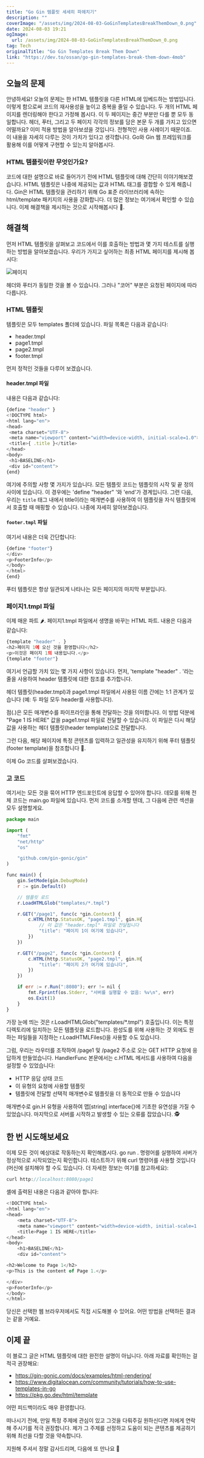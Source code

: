 ```yaml
---
title: "Go Gin 템플릿 세세히 파헤치기"
description: ""
coverImage: "/assets/img/2024-08-03-GoGinTemplatesBreakThemDown_0.png"
date: 2024-08-03 19:21
ogImage: 
  url: /assets/img/2024-08-03-GoGinTemplatesBreakThemDown_0.png
tag: Tech
originalTitle: "Go Gin Templates Break Them Down"
link: "https://dev.to/ossan/go-gin-templates-break-them-down-4mob"
---
```



## 오늘의 문제

안녕하세요! 오늘의 문제는 한 HTML 템플릿을 다른 HTML에 임베드하는 방법입니다. 이렇게 함으로써 코드의 재사용성을 높이고 중복을 줄일 수 있습니다. 두 개의 HTML 페이지를 렌더링해야 한다고 가정해 봅시다. 이 두 페이지는 중간 부분만 다를 뿐 모두 동일합니다. 헤더, 푸터, 그리고 두 페이지 각각의 정보를 담은 본문 두 개를 가지고 있으면 어떨까요? 이미 적용 방법을 알아보셨을 것입니다. 전형적인 사용 사례이기 때문이죠. 이 내용을 자세히 다루는 것이 가치가 있다고 생각합니다. Go와 Gin 웹 프레임워크를 활용해 이를 어떻게 구현할 수 있는지 알아봅시다.

### HTML 템플릿이란 무엇인가요?

코드에 대한 설명으로 바로 들어가기 전에 HTML 템플릿에 대해 간단히 이야기해보겠습니다. HTML 템플릿은 나중에 제공되는 값과 HTML 태그를 결합할 수 있게 해줍니다. Gin은 HTML 템플릿을 관리하기 위해 Go 표준 라이브러리에 속하는 html/template 패키지의 사용을 강화합니다. 더 많은 정보는 여기에서 확인할 수 있습니다. 이제 해결책을 제시하는 것으로 시작해봅시다 🚀.

<div class="content-ad"></div>

## 해결책

먼저 HTML 템플릿을 살펴보고 코드에서 이를 호출하는 방법과 몇 가지 테스트를 실행하는 방법을 알아보겠습니다. 우리가 가지고 싶어하는 최종 HTML 페이지를 제시해 봅시다:

![페이지](/assets/img/2024-08-03-GoGinTemplatesBreakThemDown_0.png)

헤더와 푸터가 동일한 것을 볼 수 있습니다. 그러나 "코어" 부분은 요청된 페이지에 따라 다릅니다.

<div class="content-ad"></div>

### HTML 템플릿

템플릿은 모두 templates 폴더에 있습니다. 파일 목록은 다음과 같습니다:

- header.tmpl
- page1.tmpl
- page2.tmpl
- footer.tmpl

먼저 정적인 것들을 다루어 보겠습니다.

<div class="content-ad"></div>

#### header.tmpl 파일

내용은 다음과 같습니다:

```js
{define "header" }
<!DOCTYPE html>
<html lang="en">
<head>
 <meta charset="UTF-8">
 <meta name="viewport" content="width=device-width, initial-scale=1.0">
 <title>{ .title }</title>
</head>
<body>
 <h1>BASELINE</h1>
 <div id="content">
{end}
```

여기에 주의할 사항 몇 가지가 있습니다. 모든 템플릿 코드는 템플릿의 시작 및 끝 정의 사이에 있습니다. 이 경우에는 'define "header" '와 'end'가 경계입니다. 그런 다음, 우리는 `title` 태그 내에서 title이라는 매개변수를 사용하여 이 템플릿을 자식 템플릿에서 호출할 때 매핑할 수 있습니다. 나중에 자세히 알아보겠습니다.

<div class="content-ad"></div>

#### `footer.tmpl` 파일

여기서 내용은 더욱 간단합니다:

```js
{define "footer"}
</div>
<p>FooterInfo</p>
</body>
</html>
{end}
```

푸터 템플릿은 항상 일관되게 나타나는 모든 페이지의 마지막 부분입니다.

<div class="content-ad"></div>

### 페이지1.tmpl 파일

이제 매운 파트 🌶️. 페이지1.tmpl 파일에서 생명을 바꾸는 HTML 파트. 내용은 다음과 같습니다:

```js
{template "header" . }
<h2>페이지 1에 오신 것을 환영합니다</h2>
<p>이것은 페이지 1의 내용입니다.</p>
{template "footer"}
```

여기서 언급할 가치 있는 몇 가지 사항이 있습니다. 먼저, 'template "header" . '라는 줄을 사용하여 header 템플릿에 대한 참조를 추가합니다.

<div class="content-ad"></div>

헤더 템플릿(header.tmpl)과 page1.tmpl 파일에서 사용된 이름 간에는 1:1 관계가 있습니다 (예: 두 파일 모두 header를 사용합니다).

점(.)은 모든 매개변수를 파이프라인을 통해 전달하는 것을 의미합니다. 이 방법 덕분에 "Page 1 IS HERE" 값을 page1.tmpl 파일로 전달할 수 있습니다. 이 파일은 다시 해당 값을 사용하는 헤더 템플릿(header template)으로 전달합니다.

그런 다음, 해당 페이지에 특정 콘텐츠를 입력하고 일관성을 유지하기 위해 푸터 템플릿(footer template)을 참조합니다 🎇.

이제 Go 코드를 살펴보겠습니다.

<div class="content-ad"></div>

### 고 코드

여기서는 모든 것을 묶어 HTTP 엔드포인트에 응답할 수 있어야 합니다. 데모를 위해 전체 코드는 main.go 파일에 있습니다. 먼저 코드를 소개할 텐데, 그 다음에 관련 섹션을 모두 설명할게요.

```js
package main

import (
    "fmt"
    "net/http"
    "os"

    "github.com/gin-gonic/gin"
)

func main() {
    gin.SetMode(gin.DebugMode)
    r := gin.Default()

    // 템플릿 로드
    r.LoadHTMLGlob("templates/*.tmpl")

    r.GET("/page1", func(c *gin.Context) {
        c.HTML(http.StatusOK, "page1.tmpl", gin.H{
            // 이 값은 "header.tmpl" 파일로 전달됩니다
            "title": "페이지 1이 여기에 있습니다",
        })
    })

    r.GET("/page2", func(c *gin.Context) {
        c.HTML(http.StatusOK, "page2.tmpl", gin.H{
            "title": "페이지 2가 여기에 있습니다",
        })
    })

    if err := r.Run(":8080"); err != nil {
        fmt.Fprintf(os.Stderr, "서버를 실행할 수 없음: %v\n", err)
        os.Exit(1)
    }
}
```

가장 눈에 띄는 것은 r.LoadHTMLGlob("templates/*.tmpl") 호출입니다. 이는 특정 디렉토리에 일치하는 모든 템플릿을 로드합니다. 완성도를 위해 사용하는 것 외에도 원하는 파일들을 지정하는 r.LoadHTMLFiles()을 사용할 수도 있습니다.

<div class="content-ad"></div>

그럼, 우리는 라우터를 조작하여 /page1 및 /page2 주소로 오는 GET HTTP 요청에 응답하게 만들었습니다. HandlerFunc 본문에서는 c.HTML 메서드를 사용하여 다음을 설정할 수 있었습니다:

- HTTP 응답 상태 코드
- 이 유형의 요청에 사용할 템플릿
- 템플릿에 전달할 선택적 매개변수로 템플릿을 더 동적으로 만들 수 있습니다

매개변수로 gin.H 유형을 사용하여 맵[string] interface{}에 기초한 유연성을 가질 수 있었습니다.
마지막으로 서버를 시작하고 발생할 수 있는 오류를 잡았습니다. 🕵️

## 한 번 시도해보세요

<div class="content-ad"></div>

이제 모든 것이 예상대로 작동하는지 확인해봅시다. go run . 명령어를 실행하여 서버가 정상적으로 시작되었는지 확인합니다. 테스트하기 위해 curl 명령어를 사용할 것입니다 (머신에 설치해야 할 수도 있습니다. 더 자세한 정보는 여기를 참고하세요):

```js
curl http://localhost:8080/page1
```

셸에 출력된 내용은 다음과 같아야 합니다:

```js
<!DOCTYPE html>
<html lang="en">
<head>
    <meta charset="UTF-8">
    <meta name="viewport" content="width=device-width, initial-scale=1.0">
    <title>Page 1 IS HERE</title>
</head>
<body>
    <h1>BASELINE</h1>
    <div id="content">

<h2>Welcome to Page 1</h2>
<p>This is the content of Page 1.</p>

</div>
<p>FooterInfo</p>
</body>
</html>
```

<div class="content-ad"></div>

당신은 선택한 웹 브라우저에서도 직접 시도해볼 수 있어요. 어떤 방법을 선택하든 결과는 같을 거예요.

## 이제 끝

이 블로그 글은 HTML 템플릿에 대한 완전한 설명이 아닙니다. 아래 자료를 확인하는 걸 적극 권장해요:

- https://gin-gonic.com/docs/examples/html-rendering/
- https://www.digitalocean.com/community/tutorials/how-to-use-templates-in-go
- https://pkg.go.dev/html/template

<div class="content-ad"></div>

어떤 피드백이라도 매우 환영합니다.

떠나시기 전에, 만일 특정 주제에 관심이 있고 그것을 다뤄주길 원하신다면 저에게 연락해 주시기를 적극 권장합니다. 제가 그 주제를 선정하고 도움이 되는 콘텐츠를 제공하기 위해 최선을 다할 것을 약속합니다.

지원해 주셔서 정말 감사드리며, 다음에 또 만나요 👋